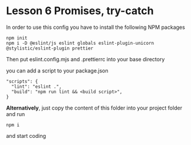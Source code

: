 # Lesson 6 Promises, try-catch

In order to use this config you have to install the following NPM packages
```
npm init
npm i -D @eslint/js eslint globals eslint-plugin-unicorn @stylistic/eslint-plugin prettier
```

Then put eslint.config.mjs and .prettierrc into your base directory

you can add a script to your package.json
```
"scripts": {
  "lint": "eslint .",
  "build": "npm run lint && <build script>",
}
```

**Alternatively**, just copy the content of this folder into your project folder and run
```
npm i
```

and start coding